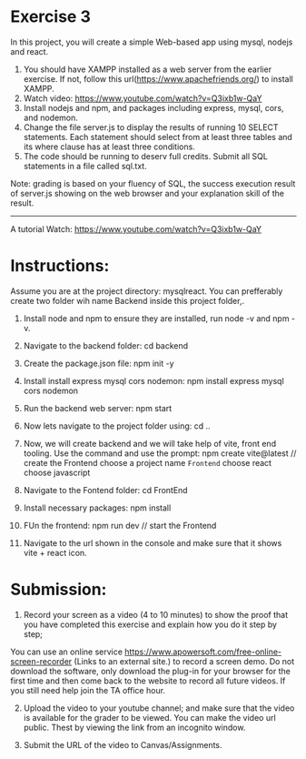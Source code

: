 # Exercise 3

In this project, you will create a simple Web-based app using mysql, nodejs and react. 

1. You should have XAMPP installed as a web server from the earlier exercise. If not, follow this url(https://www.apachefriends.org/) to install XAMPP.
1. Watch video: https://www.youtube.com/watch?v=Q3ixb1w-QaY
2. Install nodejs and npm, and packages including express, mysql, cors, and nodemon.
3. Change the file server.js to display the results of running 10 SELECT statements. Each statement should select from at least three tables and its where clause has at least three conditions.  
4. The code should be running to deserv full credits. Submit all SQL statements in a file called sql.txt. 

Note: grading is based on your fluency of SQL, the success execution result of server.js showing on the web browser and your explanation skill of the result. 

-------------------------------------------------------------------------------------------

A tutorial
Watch: https://www.youtube.com/watch?v=Q3ixb1w-QaY

# Instructions: 
Assume you are at the project directory: mysqlreact. You can prefferably create two folder wih name  Backend inside this project folder,.
1. Install node and npm to ensure they are installed, run node -v and npm -v. 
1. Navigate to the backend folder: cd backend
1. Create the package.json file: npm init -y 
1. Install install express mysql cors nodemon: npm install express mysql cors nodemon
1. Run the backend web server: npm start  
1. Now lets navigate to the project folder using: cd ..
1. Now, we will create backend and we will take help of vite, front end tooling. Use the command and use the prompt: npm create vite@latest     // create the Frontend
  choose a project name `Frontend`
  choose react
  choose javascript

1. Navigate to the Fontend folder: cd FrontEnd
1. Install necessary packages: npm install
1. FUn the frontend: npm run dev // start the Frontend
1. Navigate to the url shown in the console and make sure that it shows vite + react icon.


# Submission:

1. Record your screen as a video (4 to 10 minutes) to show the proof that you have completed this exercise and explain how you do it step by step;

You can use an online service https://www.apowersoft.com/free-online-screen-recorder (Links to an external site.) to record a screen demo. Do not download the software, only download the plug-in for your browser for the first time and then come back to the website to record all future videos. If you still need help join the TA office hour.

2. Upload the video to your youtube channel; and make sure that the video is available for the grader to be viewed. You can make the video url public. Thest by viewing the link from an incognito window. 

3. Submit the URL of the video to Canvas/Assignments.